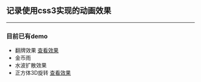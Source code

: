## 记录使用css3实现的动画效果
---
### 目前已有demo
- 翻牌效果 [查看效果](https://codepen.io/tangtangjia/pen/xBPzxm)
- 金币雨
- 水波扩散效果
- 正方体3D旋转 [查看效果](https://codepen.io/tangtangjia/pen/LaOBZR)